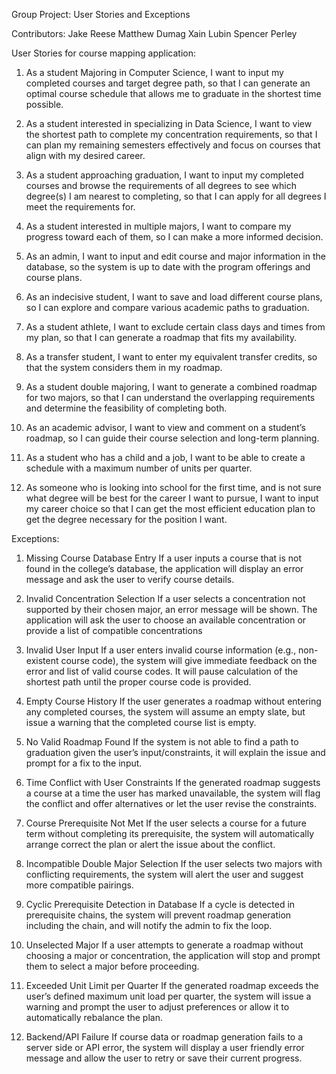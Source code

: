 Group Project: User Stories and Exceptions

Contributors:
        Jake Reese
        Matthew Dumag
        Xain Lubin
        Spencer Perley

User Stories for course mapping application:

1.  As a student Majoring in Computer Science, I want to input my completed courses and target degree path, so that I can generate an optimal course schedule that allows me to graduate in the shortest time possible.

2.  As a student interested in specializing in Data Science, I want to view the shortest path to complete my concentration requirements, so that I can plan my remaining semesters effectively and focus on courses that align with my desired career.

3.  As a student approaching graduation, I want to input my completed courses and browse the requirements of all degrees to see which degree(s) I am nearest to completing, so that I can apply for all degrees I meet the requirements for.

4.  As a student interested in multiple majors, I want to compare my progress toward each of them, so I can make a more informed decision.

5.  As an admin, I want to input and edit course and major information in the database, so the system is up to date with the program offerings and course plans.

6.  As an indecisive student, I want to save and load different course plans, so I can explore and compare various academic paths to graduation.


7.  As a student athlete, I want to exclude certain class days and times from my plan, so that I can generate a roadmap that fits my availability.

8.  As a transfer student, I want to enter my equivalent transfer credits, so that the system considers them in my roadmap.

9.  As a student double majoring, I want to generate a combined roadmap for two majors, so that I can understand the overlapping requirements and determine the feasibility of completing both.

10. As an academic advisor, I want to view and comment on a student’s roadmap, so I can guide their course selection and long-term planning.

11. As a student who has a child and a job, I want to be able to create a schedule with a maximum number of units per quarter.

12. As someone who is looking into school for the first time, and is not sure what degree will be best for the career I want to pursue, I want to input my career choice so that I can get the most efficient education plan to get the degree necessary for the position I want.


Exceptions:

1.  Missing Course Database Entry
        If a user inputs a course that is not found in the college’s database, the application will display an error message and ask the user to verify course details.

2.  Invalid Concentration Selection
        If a user selects a concentration not supported by their chosen major, an error message will be shown. The application will ask the user to choose an available concentration or provide a list of compatible concentrations

3.  Invalid User Input
        If a user enters invalid course information (e.g., non-existent course code), the system will give immediate feedback on the error and list of valid course codes. It will pause calculation of the shortest path until the proper course code is provided.

4.  Empty Course History
        If the user generates a roadmap without entering any completed courses, the system will assume an empty slate, but issue a warning that the completed course list is empty.

5.  No Valid Roadmap Found
        If the system is not able to find a path to graduation given the user’s input/constraints, it will explain the issue and prompt for a fix to the input.

6.  Time Conflict with User Constraints
        If the generated roadmap suggests a course at a time the user has marked unavailable, the system will flag the conflict and offer alternatives or let the user revise the constraints.

7.  Course Prerequisite Not Met
        If the user selects a course for a future term without completing its prerequisite, the system will automatically arrange correct the plan or alert the issue about the conflict.

8.  Incompatible Double Major Selection
        If the user selects two majors with conflicting requirements, the system will alert the user and suggest more compatible pairings.

9.  Cyclic Prerequisite Detection in Database
        If a cycle is detected in prerequisite chains, the system will prevent roadmap generation including the chain, and will notify the admin to fix the loop.

10. Unselected Major
        If a user attempts to generate a roadmap without choosing a major or concentration, the application will stop and prompt them to select a major before proceeding.
11. Exceeded Unit Limit per Quarter
        If the generated roadmap exceeds the user’s defined maximum unit load per quarter, the system will issue a warning and prompt the user to adjust preferences or allow it to automatically rebalance the plan.
12. Backend/API Failure
        If course data or roadmap generation fails to a server side or API error, the system will display a user friendly error message and allow the user to retry or save their current progress.

